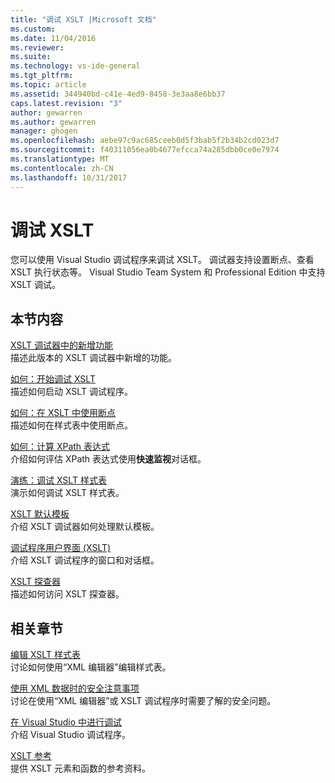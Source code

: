 ```yaml
---
title: "调试 XSLT |Microsoft 文档"
ms.custom: 
ms.date: 11/04/2016
ms.reviewer: 
ms.suite: 
ms.technology: vs-ide-general
ms.tgt_pltfrm: 
ms.topic: article
ms.assetid: 344940bd-c41e-4ed9-8458-3e3aa8e6bb37
caps.latest.revision: "3"
author: gewarren
ms.author: gewarren
manager: ghogen
ms.openlocfilehash: aebe97c9ac685ceeb0d5f3bab5f2b34b2cd023d7
ms.sourcegitcommit: f40311056ea0b4677efcca74a285dbb0ce0e7974
ms.translationtype: MT
ms.contentlocale: zh-CN
ms.lasthandoff: 10/31/2017
---
```

# <a name="debugging-xslt"></a>调试 XSLT
您可以使用 Visual Studio 调试程序来调试 XSLT。 调试器支持设置断点、查看 XSLT 执行状态等。 Visual Studio Team System 和 Professional Edition 中支持 XSLT 调试。  
  
## <a name="in-this-section"></a>本节内容  
 [XSLT 调试器中的新增功能](../xml-tools/what-s-new-in-the-xslt-debugger.md)  
 描述此版本的 XSLT 调试器中新增的功能。  
  
 [如何：开始调试 XSLT](../xml-tools/how-to-start-debugging-xslt.md)  
 描述如何启动 XSLT 调试程序。  
  
 [如何：在 XSLT 中使用断点](../xml-tools/how-to-use-breakpoints-with-xslt.md)  
 描述如何在样式表中使用断点。  
  
 [如何：计算 XPath 表达式](../xml-tools/how-to-evaluate-an-xpath-expression.md)  
 介绍如何评估 XPath 表达式使用**快速监视**对话框。  
  
 [演练：调试 XSLT 样式表](../xml-tools/walkthrough-debug-an-xslt-style-sheet.md)  
 演示如何调试 XSLT 样式表。  
  
 [XSLT 默认模板](../xml-tools/xslt-default-templates.md)  
 介绍 XSLT 调试器如何处理默认模板。  
  
 [调试程序用户界面 (XSLT)](../xml-tools/debugger-user-interface-xslt.md)  
 介绍 XSLT 调试程序的窗口和对话框。  
  
 [XSLT 探查器](../xml-tools/xslt-profiler.md)  
 描述如何访问 XSLT 探查器。  
  
## <a name="related-sections"></a>相关章节  
 [编辑 XSLT 样式表](../xml-tools/editing-xslt-style-sheets.md)  
 讨论如何使用“XML 编辑器”编辑样式表。  
  
 [使用 XML 数据时的安全注意事项](../xml-tools/security-considerations-when-working-with-xml-data.md)  
 讨论在使用“XML 编辑器”或 XSLT 调试程序时需要了解的安全问题。  
  
 [在 Visual Studio 中进行调试](../debugger/debugging-in-visual-studio.md)  
 介绍 Visual Studio 调试程序。  
  
 [XSLT 参考](http://msdn.microsoft.com/en-us/678bcd68-cbbb-4be5-9dd2-40f94488a1cf)  
 提供 XSLT 元素和函数的参考资料。